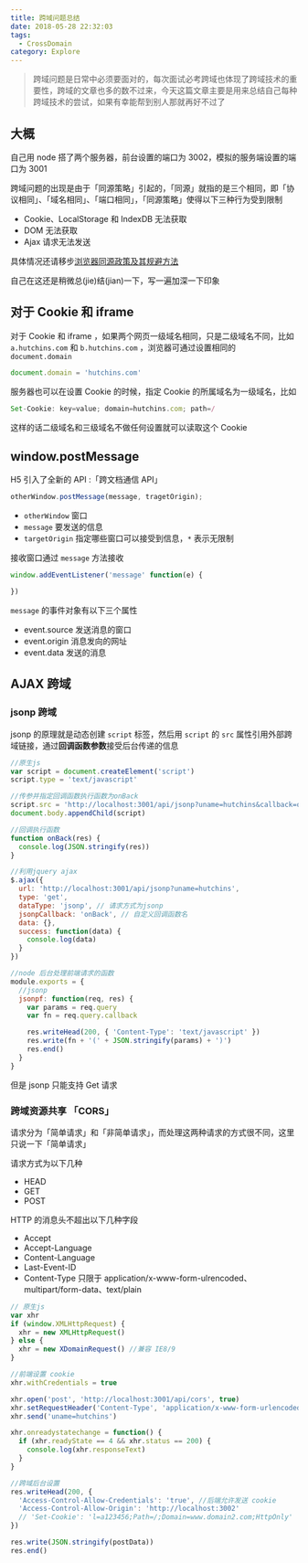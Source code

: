 ```yaml
---
title: 跨域问题总结
date: 2018-05-28 22:32:03
tags:
  - CrossDomain
category: Explore
---
```


> 跨域问题是日常中必须要面对的，每次面试必考跨域也体现了跨域技术的重要性，跨域的文章也多的数不过来，今天这篇文章主要是用来总结自己每种跨域技术的尝试，如果有幸能帮到别人那就再好不过了

<!--more-->

## 大概

自己用 node 搭了两个服务器，前台设置的端口为 3002，模拟的服务端设置的端口为 3001

跨域问题的出现是由于「同源策略」引起的，「同源」就指的是三个相同，即「协议相同」、「域名相同」、「端口相同」，「同源策略」使得以下三种行为受到限制

* Cookie、LocalStorage 和 IndexDB 无法获取
* DOM 无法获取
* Ajax 请求无法发送

具体情况还请移步[浏览器同源政策及其规避方法](http://www.ruanyifeng.com/blog/2016/04/same-origin-policy.html)

自己在这还是稍微总(jie)结(jian)一下，写一遍加深一下印象

## 对于 Cookie 和 iframe

对于 Cookie 和 iframe ，如果两个网页一级域名相同，只是二级域名不同，比如 `a.hutchins.com` 和 `b.hutchins.com` ，浏览器可通过设置相同的 `document.domain`

```js
document.domain = 'hutchins.com'
```

服务器也可以在设置 Cookie 的时候，指定 Cookie 的所属域名为一级域名，比如

```js
Set-Cookie: key=value; domain=hutchins.com; path=/
```

这样的话二级域名和三级域名不做任何设置就可以读取这个 Cookie

## window.postMessage

H5 引入了全新的 API :「跨文档通信 API」

```js 
otherWindow.postMessage(message, tragetOrigin);
```

* `otherWindow` 窗口
* `message` 要发送的信息
* `targetOrigin` 指定哪些窗口可以接受到信息，`*` 表示无限制

接收窗口通过 `message` 方法接收

```js
window.addEventListener('message' function(e) {

})
```

`message` 的事件对象有以下三个属性

* event.source 发送消息的窗口
* event.origin 消息发向的网址
* event.data 发送的消息

## AJAX 跨域

### jsonp 跨域

jsonp 的原理就是动态创建 `script` 标签，然后用 `script` 的 `src` 属性引用外部跨域链接，通过**回调函数参数**接受后台传递的信息

```js
//原生js
var script = document.createElement('script')
script.type = 'text/javascript'

//传参并指定回调函数执行函数为onBack
script.src = 'http://localhost:3001/api/jsonp?uname=hutchins&callback=onBack'
document.body.appendChild(script)

//回调执行函数
function onBack(res) {
  console.log(JSON.stringify(res))
}
```

```js
//利用jquery ajax
$.ajax({
  url: 'http://localhost:3001/api/jsonp?uname=hutchins',
  type: 'get',
  dataType: 'jsonp', // 请求方式为jsonp
  jsonpCallback: 'onBack', // 自定义回调函数名
  data: {},
  success: function(data) {
    console.log(data)
  }
})
```

```js
//node 后台处理前端请求的函数
module.exports = {
  //jsonp
  jsonpf: function(req, res) {
    var params = req.query
    var fn = req.query.callback

    res.writeHead(200, { 'Content-Type': 'text/javascript' })
    res.write(fn + '(' + JSON.stringify(params) + ')')
    res.end()
  }
}
```

但是 jsonp 只能支持 Get 请求

### 跨域资源共享 「CORS」

请求分为「简单请求」和「非简单请求」，而处理这两种请求的方式很不同，这里只说一下「简单请求」

请求方式为以下几种

* HEAD
* GET
* POST

HTTP 的消息头不超出以下几种字段

* Accept
* Accept-Language
* Content-Language
* Last-Event-ID
* Content-Type 只限于 application/x-www-form-ulrencoded、multipart/form-data、text/plain

```js
// 原生js
var xhr
if (window.XMLHttpRequest) {
  xhr = new XMLHttpRequest()
} else {
  xhr = new XDomainRequest() //兼容 IE8/9
}

//前端设置 cookie
xhr.withCredentials = true

xhr.open('post', 'http://localhost:3001/api/cors', true)
xhr.setRequestHeader('Content-Type', 'application/x-www-form-urlencoded')
xhr.send('uname=hutchins')

xhr.onreadystatechange = function() {
  if (xhr.readyState == 4 && xhr.status == 200) {
    console.log(xhr.responseText)
  }
}
```

```js
//跨域后台设置
res.writeHead(200, {
  'Access-Control-Allow-Credentials': 'true', //后端允许发送 cookie
  'Access-Control-Allow-Origin': 'http://localhost:3002'
  // 'Set-Cookie': 'l=a123456;Path=/;Domain=www.domain2.com;HttpOnly'  // HttpOnly的作用是让js无法读取cookie
})

res.write(JSON.stringify(postData))
res.end()
```
